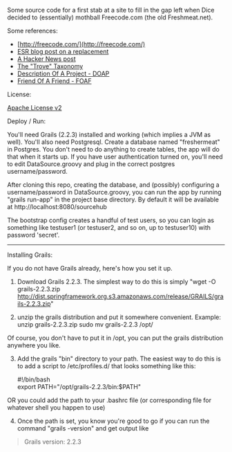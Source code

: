 Some source code for a first stab at a site to fill in the gap
left when Dice decided to (essentially) mothball Freecode.com 
(the old Freshmeat.net).

Some references:

* [http://freecode.com/](http://freecode.com/)
* [ESR blog post on a replacement](http://esr.ibiblio.org/?p=5948)
* [A Hacker News post](https://news.ycombinator.com/item?id=7925135)
* [The "Trove" Taxonomy](https://wiki.linuxfoundation.org/en/Osapa:SF/Freshmeat_Trove)
* [Description Of A Project - DOAP](https://github.com/edumbill/doap/wiki)
* [Friend Of A Friend - FOAF](http://www.foaf-project.org/)

License:

[Apache License v2](http://www.apache.org/licenses/LICENSE-2.0.html)

Deploy / Run:

You'll need Grails (2.2.3) installed and working (which implies a JVM as well).  You'll also need Postgresql.   Create a database
named "freshermeat" in Postgres.  You don't need to do anything to create tables, the app will do that when it starts up.  If you have
user authentication turned on, you'll need to edit DataSource.groovy and plug in the correct postgres username/password.  

After cloning this repo, creating the database, and (possibly) configuring a username/password in DataSource.groovy, you can run
the app by running "grails run-app" in the project base directory.   By default it will be available at http://localhost:8080/sourcehub

The bootstrap config creates a handful of test users, so you can login as something like testuser1 (or testuser2, and so on, up to testuser10) with password 'secret'.

---
Installing Grails:

If you do not have Grails already, here's how you set it up.

1. Download Grails 2.2.3.  The simplest way to do this is simply "wget -O grails-2.2.3.zip http://dist.springframework.org.s3.amazonaws.com/release/GRAILS/grails-2.2.3.zip"

2. unzip the grails distribution and put it somewhere convenient.  Example:
    unzip grails-2.2.3.zip
    sudo mv grails-2.2.3 /opt/

Of course, you don't have to put it in /opt, you can put the grails distribution anywhere you like.

3. Add the grails "bin" directory to your path.  The easiest way to do this is to add a script to /etc/profiles.d/
that looks something like this:

    \#!/bin/bash                                                                     
    export PATH="/opt/grails-2.2.3/bin:$PATH"

OR you could add the path to your .bashrc file (or corresponding file for whatever shell you happen to use)

4. Once the path is set, you know you're good to go if you can run the command "grails -version" and get output like

> Grails version: 2.2.3


